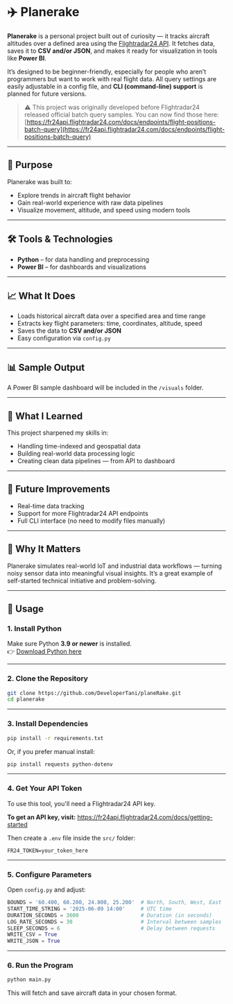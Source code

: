# ✈️ Planerake

**Planerake** is a personal project built out of curiosity — it tracks aircraft altitudes over a defined area using the [Flightradar24 API](https://fr24api.flightradar24.com/docs). It fetches data, saves it to **CSV and/or JSON**, and makes it ready for visualization in tools like **Power BI**.

It’s designed to be beginner-friendly, especially for people who aren’t programmers but want to work with real flight data. All query settings are easily adjustable in a config file, and **CLI (command-line) support** is planned for future versions.

> ⚠️ This project was originally developed before Flightradar24 released official batch query samples. You can now find those here:  
> [https://fr24api.flightradar24.com/docs/endpoints/flight-positions-batch-query](https://fr24api.flightradar24.com/docs/endpoints/flight-positions-batch-query)

---

## 📌 Purpose

Planerake was built to:

- Explore trends in aircraft flight behavior
- Gain real-world experience with raw data pipelines
- Visualize movement, altitude, and speed using modern tools

---

## 🛠️ Tools & Technologies

- **Python** – for data handling and preprocessing  
- **Power BI** – for dashboards and visualizations

---

## 📈 What It Does

- Loads historical aircraft data over a specified area and time range
- Extracts key flight parameters: time, coordinates, altitude, speed
- Saves the data to **CSV and/or JSON**
- Easy configuration via `config.py`

---

## 📊 Sample Output

A Power BI sample dashboard will be included in the `/visuals` folder.

---

## 🧠 What I Learned

This project sharpened my skills in:

- Handling time-indexed and geospatial data
- Building real-world data processing logic
- Creating clean data pipelines — from API to dashboard

---

## 🔧 Future Improvements

- Real-time data tracking
- Support for more Flightradar24 API endpoints
- Full CLI interface (no need to modify files manually)

---

## 🤝 Why It Matters

Planerake simulates real-world IoT and industrial data workflows — turning noisy sensor data into meaningful visual insights. It’s a great example of self-started technical initiative and problem-solving.

---

## 🧪 Usage

### 1. Install Python

Make sure Python **3.9 or newer** is installed.  
👉 [Download Python here](https://www.python.org/downloads/)

---

### 2. Clone the Repository

```bash
git clone https://github.com/DeveloperTani/planeRake.git
cd planerake
```

---

### 3. Install Dependencies

```bash
pip install -r requirements.txt
```

Or, if you prefer manual install:

```bash
pip install requests python-dotenv
```

---

### 4. Get Your API Token

To use this tool, you'll need a Flightradar24 API key.

**To get an API key, visit:** https://fr24api.flightradar24.com/docs/getting-started

Then create a `.env` file inside the `src/` folder:

```
FR24_TOKEN=your_token_here
```

---

### 5. Configure Parameters

Open `config.py` and adjust:

```python
BOUNDS = '60.400, 60.200, 24.800, 25.200'  # North, South, West, East
START_TIME_STRING = '2025-06-09 14:00'     # UTC time
DURATION_SECONDS = 3600                    # Duration (in seconds)
LOG_RATE_SECONDS = 30                      # Interval between samples
SLEEP_SECONDS = 6                          # Delay between requests
WRITE_CSV = True
WRITE_JSON = True
```

---

### 6. Run the Program

```bash
python main.py
```

This will fetch and save aircraft data in your chosen format.



